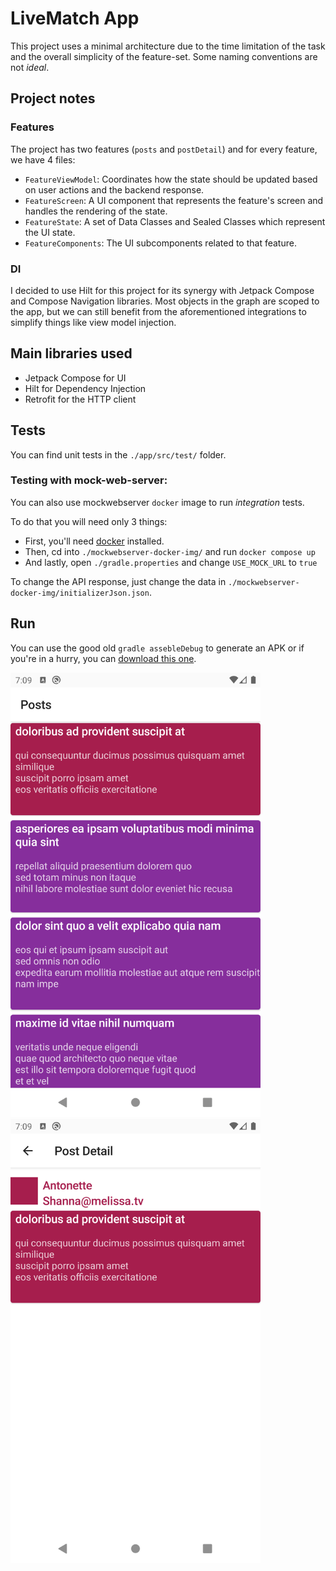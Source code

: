 # LiveMatch App

This project uses a minimal architecture due to the time limitation of the task and the overall simplicity of the feature-set. Some naming conventions are not _ideal_.

## Project notes

### Features

The project has two features (`posts` and `postDetail`) and for every feature, we have 4 files:
- `FeatureViewModel`: Coordinates how the state should be updated based on user actions and the backend response.
- `FeatureScreen`: A UI component that represents the feature's screen and handles the rendering of the state.
- `FeatureState`: A set of Data Classes and Sealed Classes which represent the UI state.
- `FeatureComponents`: The UI subcomponents related to that feature.


### DI

I decided to use Hilt for this project for its synergy with Jetpack Compose and Compose Navigation libraries. Most objects in the graph are scoped to the app, but we can still benefit from the aforementioned integrations to simplify things like view model injection.

## Main libraries used
- Jetpack Compose for UI
- Hilt for Dependency Injection
- Retrofit for the HTTP client

## Tests

You can find unit tests in the `./app/src/test/` folder.

### Testing with mock-web-server:

You can also use mockwebserver `docker` image to run _integration_ tests.

To do that you will need only 3 things:
- First, you'll need [docker](https://docs.docker.com/get-docker/) installed.
- Then, cd into `./mockwebserver-docker-img/` and run `docker compose up`
- And lastly, open `./gradle.properties` and change `USE_MOCK_URL` to `true`

To change the API response, just change the data in `./mockwebserver-docker-img/initializerJson.json`.

## Run

You can use the good old `gradle assebleDebug` to generate an APK or if you're in a hurry, you can [download this one](assets/app-debug.apk).

<img src="assets/posts.png" width="400">
<img src="assets/post_detail.png" width="400">
